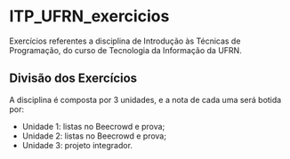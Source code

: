 # ITP_UFRN_exercicios
Exercícios referentes a disciplina de Introdução às Técnicas de Programação, do curso de Tecnologia da Informação da UFRN.

## Divisão dos Exercícios
A disciplina é composta por 3 unidades, e a nota de cada uma será botida por:
- Unidade 1: listas no Beecrowd e prova;
- Unidade 2: listas no Beecrowd e prova;
- Unidade 3: projeto integrador.
